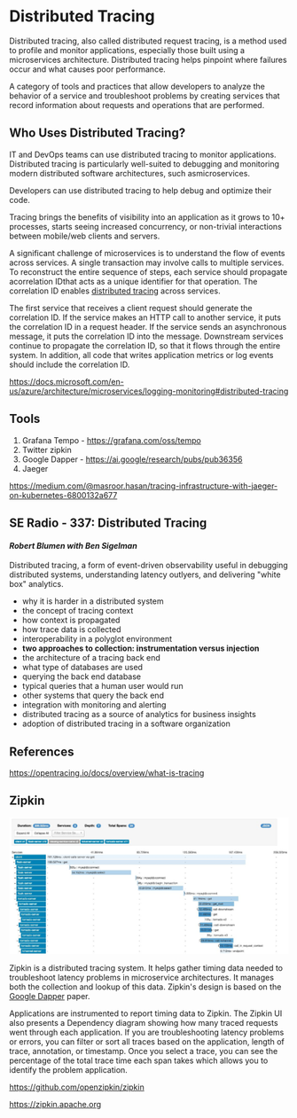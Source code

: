 # Distributed Tracing

Distributed tracing, also called distributed request tracing, is a method used to profile and monitor applications, especially those built using a microservices architecture. Distributed tracing helps pinpoint where failures occur and what causes poor performance.

A category of tools and practices that allow developers to analyze the behavior of a service and troubleshoot problems by creating services that record information about requests and operations that are performed.

## Who Uses Distributed Tracing?

IT and DevOps teams can use distributed tracing to monitor applications. Distributed tracing is particularly well-suited to debugging and monitoring modern distributed software architectures, such asmicroservices.

Developers can use distributed tracing to help debug and optimize their code.

Tracing brings the benefits of visibility into an application as it grows to 10+ processes, starts seeing increased concurrency, or non-trivial interactions between mobile/web clients and servers.

A significant challenge of microservices is to understand the flow of events across services. A single transaction may involve calls to multiple services. To reconstruct the entire sequence of steps, each service should propagate acorrelation IDthat acts as a unique identifier for that operation. The correlation ID enables [distributed tracing](https://microservices.io/patterns/observability/distributed-tracing.html) across services.

The first service that receives a client request should generate the correlation ID. If the service makes an HTTP call to another service, it puts the correlation ID in a request header. If the service sends an asynchronous message, it puts the correlation ID into the message. Downstream services continue to propagate the correlation ID, so that it flows through the entire system. In addition, all code that writes application metrics or log events should include the correlation ID.

<https://docs.microsoft.com/en-us/azure/architecture/microservices/logging-monitoring#distributed-tracing>

## Tools

1. Grafana Tempo - <https://grafana.com/oss/tempo>
2. Twitter zipkin
3. Google Dapper - <https://ai.google/research/pubs/pub36356>
4. Jaeger

<https://medium.com/@masroor.hasan/tracing-infrastructure-with-jaeger-on-kubernetes-6800132a677>

## SE Radio - 337: Distributed Tracing

#### *Robert Blumen with Ben Sigelman*

Distributed tracing, a form of event-driven observability useful in debugging distributed systems, understanding latency outlyers, and delivering "white box" analytics.

- why it is harder in a distributed system
- the concept of tracing context
- how context is propagated
- how trace data is collected
- interoperability in a polyglot environment
- **two approaches to collection: instrumentation versus injection**
- the architecture of a tracing back end
- what type of databases are used
- querying the back end database
- typical queries that a human user would run
- other systems that query the back end
- integration with monitoring and alerting
- distributed tracing as a source of analytics for business insights
- adoption of distributed tracing in a software organization

## References

<https://opentracing.io/docs/overview/what-is-tracing>

## Zipkin

![image](../../media/DevOps-DevOps-Distributed-Tracing-image1.jpg)

Zipkin is a distributed tracing system. It helps gather timing data needed to troubleshoot latency problems in microservice architectures. It manages both the collection and lookup of this data. Zipkin's design is based on the [Google Dapper](http://research.google.com/pubs/pub36356.html) paper.

Applications are instrumented to report timing data to Zipkin. The Zipkin UI also presents a Dependency diagram showing how many traced requests went through each application. If you are troubleshooting latency problems or errors, you can filter or sort all traces based on the application, length of trace, annotation, or timestamp. Once you select a trace, you can see the percentage of the total trace time each span takes which allows you to identify the problem application.

<https://github.com/openzipkin/zipkin>

<https://zipkin.apache.org>

